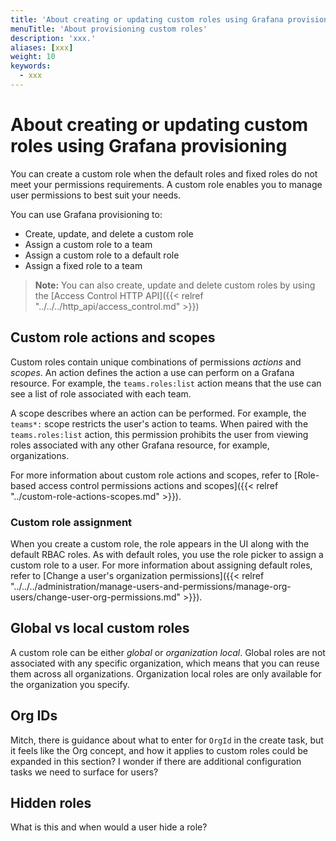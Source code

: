```yaml
---
title: 'About creating or updating custom roles using Grafana provisioning'
menuTitle: 'About provisioning custom roles'
description: 'xxx.'
aliases: [xxx]
weight: 10
keywords:
  - xxx
---
```


# About creating or updating custom roles using Grafana provisioning

You can create a custom role when the default roles and fixed roles do not meet your permissions requirements. A custom role enables you to manage user permissions to best suit your needs.

You can use Grafana provisioning to:

- Create, update, and delete a custom role
- Assign a custom role to a team
- Assign a custom role to a default role
- Assign a fixed role to a team

> **Note:** You can also create, update and delete custom roles by using the [Access Control HTTP API]({{< relref "../../../http_api/access_control.md" >}})

## Custom role actions and scopes

Custom roles contain unique combinations of permissions _actions_ and _scopes_. An action defines the action a use can perform on a Grafana resource. For example, the `teams.roles:list` action means that the use can see a list of role associated with each team.

A scope describes where an action can be performed. For example, the `teams*:` scope restricts the user's action to teams. When paired with the `teams.roles:list` action, this permission prohibits the user from viewing roles associated with any other Grafana resource, for example, organizations.

For more information about custom role actions and scopes, refer to [Role-based access control permissions actions and scopes]({{< relref "../custom-role-actions-scopes.md" >}}).

### Custom role assignment

When you create a custom role, the role appears in the UI along with the default RBAC roles. As with default roles, you use the role picker to assign a custom role to a user. For more information about assigning default roles, refer to [Change a user's organization permissions]({{< relref "../../../administration/manage-users-and-permissions/manage-org-users/change-user-org-permissions.md" >}}).


## Global vs local custom roles

A custom role can be either _global_ or _organization local_. Global roles are not associated with any specific organization, which means that you can reuse them across all organizations. Organization local roles are only available for the organization you specify.

## Org IDs

Mitch, there is guidance about what to enter for `OrgId` in the create task, but it feels like the Org concept, and how it applies to custom roles could be expanded in this section? I wonder if there are additional configuration tasks we need to surface for users?


## Hidden roles

What is this and when would a user hide a role?
